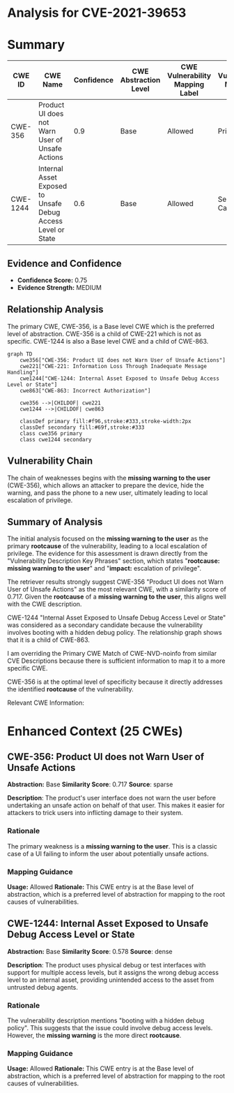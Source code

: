 # Analysis for CVE-2021-39653

# Summary
| CWE ID | CWE Name | Confidence | CWE Abstraction Level | CWE Vulnerability Mapping Label | CWE-Vulnerability Mapping Notes |
|---|---|---|---|---|---|
| CWE-356 | Product UI does not Warn User of Unsafe Actions | 0.9 | Base | Allowed | Primary CWE |
| CWE-1244 | Internal Asset Exposed to Unsafe Debug Access Level or State | 0.6 | Base | Allowed | Secondary Candidate |

## Evidence and Confidence

*   **Confidence Score:** 0.75
*   **Evidence Strength:** MEDIUM

## Relationship Analysis
The primary CWE, CWE-356, is a Base level CWE which is the preferred level of abstraction. CWE-356 is a child of CWE-221 which is not as specific. CWE-1244 is also a Base level CWE and a child of CWE-863.

```mermaid
graph TD
    cwe356["CWE-356: Product UI does not Warn User of Unsafe Actions"]
    cwe221["CWE-221: Information Loss Through Inadequate Message Handling"]
    cwe1244["CWE-1244: Internal Asset Exposed to Unsafe Debug Access Level or State"]
    cwe863["CWE-863: Incorrect Authorization"]

    cwe356 -->|CHILDOF| cwe221
    cwe1244 -->|CHILDOF| cwe863

    classDef primary fill:#f96,stroke:#333,stroke-width:2px
    classDef secondary fill:#69f,stroke:#333
    class cwe356 primary
    class cwe1244 secondary
```

## Vulnerability Chain
The chain of weaknesses begins with the **missing warning to the user** (CWE-356), which allows an attacker to prepare the device, hide the warning, and pass the phone to a new user, ultimately leading to local escalation of privilege.

## Summary of Analysis
The initial analysis focused on the **missing warning to the user** as the primary **rootcause** of the vulnerability, leading to a local escalation of privilege. The evidence for this assessment is drawn directly from the "Vulnerability Description Key Phrases" section, which states "**rootcause:** **missing warning to the user**" and "**impact:** escalation of privilege".

The retriever results strongly suggest CWE-356 "Product UI does not Warn User of Unsafe Actions" as the most relevant CWE, with a similarity score of 0.717. Given the **rootcause** of a **missing warning to the user**, this aligns well with the CWE description.

CWE-1244 "Internal Asset Exposed to Unsafe Debug Access Level or State" was considered as a secondary candidate because the vulnerability involves booting with a hidden debug policy. The relationship graph shows that it is a child of CWE-863.

I am overriding the Primary CWE Match of CWE-NVD-noinfo from similar CVE Descriptions because there is sufficient information to map it to a more specific CWE.

CWE-356 is at the optimal level of specificity because it directly addresses the identified **rootcause** of the vulnerability.

Relevant CWE Information:

# Enhanced Context (25 CWEs)

## CWE-356: Product UI does not Warn User of Unsafe Actions
**Abstraction:** Base
**Similarity Score**: 0.717
**Source**: sparse

**Description**:
The product's user interface does not warn the user before undertaking an unsafe action on behalf of that user. This makes it easier for attackers to trick users into inflicting damage to their system.

### Rationale
The primary weakness is a **missing warning to the user**. This is a classic case of a UI failing to inform the user about potentially unsafe actions.
### Mapping Guidance
**Usage:** Allowed
**Rationale:** This CWE entry is at the Base level of abstraction, which is a preferred level of abstraction for mapping to the root causes of vulnerabilities.

## CWE-1244: Internal Asset Exposed to Unsafe Debug Access Level or State
**Abstraction:** Base
**Similarity Score**: 0.578
**Source**: dense

**Description**:
The product uses physical debug or test interfaces with support for multiple access levels, but it assigns the wrong debug access level to an internal asset, providing unintended access to the asset from untrusted debug agents.

### Rationale
The vulnerability description mentions "booting with a hidden debug policy". This suggests that the issue could involve debug access levels. However, the **missing warning** is the more direct **rootcause**.
### Mapping Guidance
**Usage:** Allowed
**Rationale:** This CWE entry is at the Base level of abstraction, which is a preferred level of abstraction for mapping to the root causes of vulnerabilities.